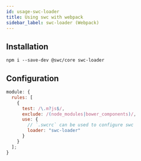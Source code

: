 ```yaml
---
id: usage-swc-loader
title: Using swc with webpack
sidebar_label: swc-loader (Webpack)
---
```


## Installation

```
npm i --save-dev @swc/core swc-loader
```

## Configuration

```js
module: {
  rules: [
    {
      test: /\.m?js$/,
      exclude: /(node_modules|bower_components)/,
      use: {
        // `.swcrc` can be used to configure swc
        loader: "swc-loader"
      }
    }
  ];
}
```
